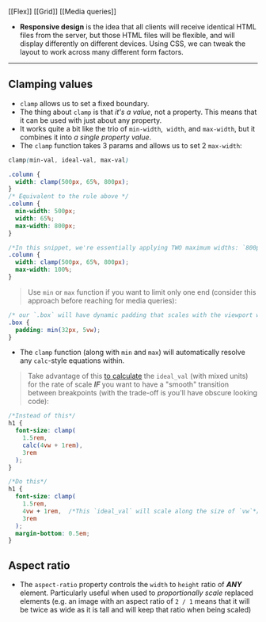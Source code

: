 [[Flex]]
[[Grid]]
[[Media queries]]

- **Responsive design** is the idea that all clients will receive identical HTML files from the server, but those HTML files will be flexible, and will display differently on different devices. Using CSS, we can tweak the layout to work across many different form factors.
---

## Clamping values
- `clamp` allows us to set a fixed boundary.
- The thing about `clamp` is that _it's a value_, not a property. This means that it can be used with just about any property. 
- It works quite a bit like the trio of `min-width`,  `width`, and `max-width`, but it combines it into _a single property value_.
- The `clamp` function takes 3 params and allows us to set 2 `max-width`:
```css
clamp(min-val, ideal-val, max-val)

.column {
  width: clamp(500px, 65%, 800px);
}
/* Equivalent to the rule above */
.column {
  min-width: 500px;
  width: 65%;
  max-width: 800px;
}

/*In this snippet, we're essentially applying TWO maximum widths: `800px` and `100%`. Our `.column` element will never be larger than 800px OR 100% of the available space.*/
.column {
  width: clamp(500px, 65%, 800px);
  max-width: 100%;
}
```

> Use `min` or `max` function if you want to limit only one end (consider this approach before reaching for media queries):
```css
/* our `.box` will have dynamic padding that scales with the viewport width, but ONLY UNTIL it reaches `32px`; it won't grow larger than that: */
.box {
  padding: min(32px, 5vw);
}
```

- The `clamp` function (along with `min` and `max`) will automatically resolve any `calc`-style equations within.
> Take advantage of this [to calculate](https://courses.joshwcomeau.com/css-for-js/05-responsive-css/16-fluid-calculator) the `ideal_val` (with mixed units) for the rate of scale ***IF*** you want to have a "smooth" transition between breakpoints (with the trade-off is you'll have obscure looking code):
```css
/*Instead of this*/
h1 {
  font-size: clamp(
    1.5rem,
    calc(4vw + 1rem),
    3rem
  );
}

/*Do this*/
h1 {
  font-size: clamp(
    1.5rem,
    4vw + 1rem,  /*This `ideal_val` will scale along the size of `vw`*/
    3rem
  );
  margin-bottom: 0.5em;
}
```


## Aspect ratio
- The `aspect-ratio` property controls the `width` to `height` ratio of ***ANY*** element. Particularly useful when used to *proportionally scale* replaced elements (e.g. an image with an aspect ratio of `2 / 1` means that it will be twice as wide as it is tall and will keep that ratio when being scaled)